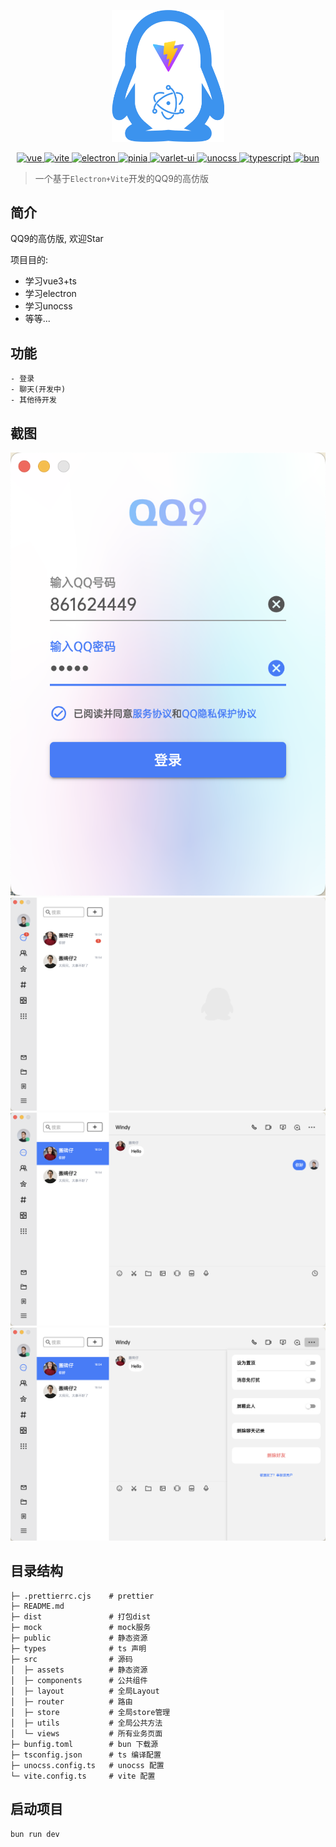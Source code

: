 <p align="center">
<a href="https://github.com/estoi/electron-qq" target="_blank">
    <img width="180" src="./src/assets/images/readme/product-icon.png" alt="logo">
  </a>
</p>
<p align="center">
  <a href="https://github.com/vuejs/vue">
    <img src="https://img.shields.io/badge/vue-3.x-brightgreen.svg" alt="vue">
  </a>
  <a href="https://cn.vitejs.dev/">
    <img src="https://img.shields.io/badge/vite-5.x-blue" alt="vite">
  </a>
  <a href="https://www.electronjs.org/zh/">
    <img src="https://img.shields.io/badge/electron-29.0-brightgreen" alt="electron">
  </a>
   <a href="https://pinia.vuejs.org/">
    <img src="https://img.shields.io/badge/pinia-2.x-brightgreen" alt="pinia">
   </a>
   <a href="https://varlet.gitee.io/varlet-ui/#/zh-CN/index">
    <img src="https://img.shields.io/badge/varlet/ui-3.x-blue" alt="varlet-ui">
   </a>
   <a href="https://unocss.dev/">
    <img src="https://img.shields.io/badge/unocss-0.58.7-blue" alt="unocss">
   </a>
   <a href="https://www.typescriptlang.org/">
    <img src="https://img.shields.io/badge/typescript-5.2.2-blue" alt="typescript">
   </a>
   <a href="https://bun.sh/">
    <img src="https://img.shields.io/badge/bun-1.0.29-blue" alt="bun">
   </a>
   
</p>

> 一个基于`Electron+Vite`开发的QQ9的高仿版

## 简介

QQ9的高仿版, 欢迎Star

项目目的:

- 学习vue3+ts
- 学习electron
- 学习unocss
- 等等...

## 功能

```text
- 登录
- 聊天(开发中)
- 其他待开发
```

## 截图

<img src="./src/assets/images/readme/login.png">
<img src="./src/assets/images/readme/home-1.png">
<img src="./src/assets/images/readme/chat.png">
<img src="./src/assets/images/readme/chat-2.png">

## 目录结构

```
├─ .prettierrc.cjs    # prettier
├─ README.md
├─ dist               # 打包dist
├─ mock               # mock服务
├─ public             # 静态资源
├─ types              # ts 声明
├─ src                # 源码
│  ├─ assets          # 静态资源
│  ├─ components      # 公共组件
│  ├─ layout          # 全局Layout
│  ├─ router          # 路由
│  ├─ store           # 全局store管理
│  ├─ utils           # 全局公共方法
│  └─ views           # 所有业务页面
├─ bunfig.toml        # bun 下载源
├─ tsconfig.json      # ts 编译配置
├─ unocss.config.ts   # unocss 配置
└─ vite.config.ts     # vite 配置
```

## 启动项目

```bash
bun run dev
```
